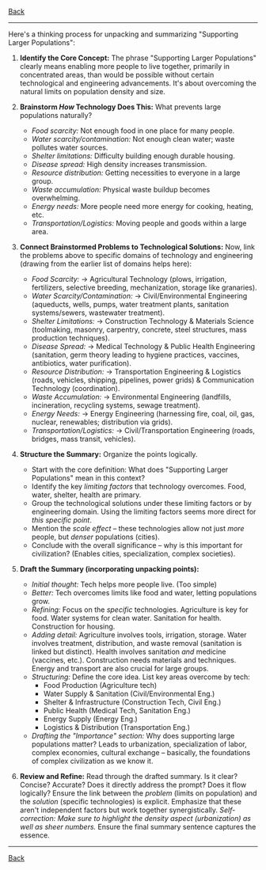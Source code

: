 [Back](README.md)

---

Here's a thinking process for unpacking and summarizing "Supporting Larger Populations":

1.  **Identify the Core Concept:** The phrase "Supporting Larger Populations" clearly means enabling more people to live together, primarily in concentrated areas, than would be possible without certain technological and engineering advancements. It's about overcoming the natural limits on population density and size.

2.  **Brainstorm *How* Technology Does This:** What prevents large populations naturally?
    *   *Food scarcity:* Not enough food in one place for many people.
    *   *Water scarcity/contamination:* Not enough clean water; waste pollutes water sources.
    *   *Shelter limitations:* Difficulty building enough durable housing.
    *   *Disease spread:* High density increases transmission.
    *   *Resource distribution:* Getting necessities to everyone in a large group.
    *   *Waste accumulation:* Physical waste buildup becomes overwhelming.
    *   *Energy needs:* More people need more energy for cooking, heating, etc.
    *   *Transportation/Logistics:* Moving people and goods within a large area.

3.  **Connect Brainstormed Problems to Technological Solutions:** Now, link the problems above to specific domains of technology and engineering (drawing from the earlier list of domains helps here):
    *   *Food Scarcity:* -> Agricultural Technology (plows, irrigation, fertilizers, selective breeding, mechanization, storage like granaries).
    *   *Water Scarcity/Contamination:* -> Civil/Environmental Engineering (aqueducts, wells, pumps, water treatment plants, sanitation systems/sewers, wastewater treatment).
    *   *Shelter Limitations:* -> Construction Technology & Materials Science (toolmaking, masonry, carpentry, concrete, steel structures, mass production techniques).
    *   *Disease Spread:* -> Medical Technology & Public Health Engineering (sanitation, germ theory leading to hygiene practices, vaccines, antibiotics, water purification).
    *   *Resource Distribution:* -> Transportation Engineering & Logistics (roads, vehicles, shipping, pipelines, power grids) & Communication Technology (coordination).
    *   *Waste Accumulation:* -> Environmental Engineering (landfills, incineration, recycling systems, sewage treatment).
    *   *Energy Needs:* -> Energy Engineering (harnessing fire, coal, oil, gas, nuclear, renewables; distribution via grids).
    *   *Transportation/Logistics:* -> Civil/Transportation Engineering (roads, bridges, mass transit, vehicles).

4.  **Structure the Summary:** Organize the points logically.
    *   Start with the core definition: What does "Supporting Larger Populations" mean in this context?
    *   Identify the key *limiting factors* that technology overcomes. Food, water, shelter, health are primary.
    *   Group the technological solutions under these limiting factors or by engineering domain. Using the limiting factors seems more direct for *this specific point*.
    *   Mention the *scale effect* – these technologies allow not just *more* people, but *denser* populations (cities).
    *   Conclude with the overall significance – why is this important for civilization? (Enables cities, specialization, complex societies).

5.  **Draft the Summary (incorporating unpacking points):**

    *   *Initial thought:* Tech helps more people live. (Too simple)
    *   *Better:* Tech overcomes limits like food and water, letting populations grow.
    *   *Refining:* Focus on the *specific* technologies. Agriculture is key for food. Water systems for clean water. Sanitation for health. Construction for housing.
    *   *Adding detail:* Agriculture involves tools, irrigation, storage. Water involves treatment, distribution, and waste removal (sanitation is linked but distinct). Health involves sanitation *and* medicine (vaccines, etc.). Construction needs materials and techniques. Energy and transport are also crucial for large groups.
    *   *Structuring:* Define the core idea. List key areas overcome by tech:
        *   Food Production (Agriculture tech)
        *   Water Supply & Sanitation (Civil/Environmental Eng.)
        *   Shelter & Infrastructure (Construction Tech, Civil Eng.)
        *   Public Health (Medical Tech, Sanitation Eng.)
        *   Energy Supply (Energy Eng.)
        *   Logistics & Distribution (Transportation Eng.)
    *   *Drafting the "Importance" section:* Why does supporting large populations matter? Leads to urbanization, specialization of labor, complex economies, cultural exchange – basically, the foundations of complex civilization as we know it.

6.  **Review and Refine:** Read through the drafted summary. Is it clear? Concise? Accurate? Does it directly address the prompt? Does it flow logically? Ensure the link between the *problem* (limits on population) and the *solution* (specific technologies) is explicit. Emphasize that these aren't independent factors but work together synergistically. *Self-correction: Make sure to highlight the density aspect (urbanization) as well as sheer numbers.* Ensure the final summary sentence captures the essence.

---

[Back](README.md)

